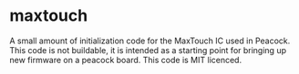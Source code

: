 # maxtouch
A small amount of initialization code for the MaxTouch IC used in Peacock. This code is not buildable, it is intended as a starting point for bringing up new firmware on a peacock board. This code is MIT licenced.
